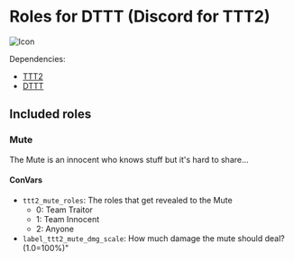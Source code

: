 # Roles for DTTT (Discord for TTT2)

![Icon](https://raw.githubusercontent.com/Discord-for-TTT2/dttt_items/master/images/icon/ttt_discord_muter_dart_128x.png)

Dependencies:

- [TTT2](https://github.com/TTT-2/TTT2/)
- [DTTT](https://github.com/Discord-for-TTT2/dttt)

## Included roles

### Mute

The Mute is an innocent who knows stuff but it's hard to share...

#### ConVars

- `ttt2_mute_roles`: The roles that get revealed to the Mute
  - 0: Team Traitor
  - 1: Team Innocent
  - 2: Anyone
- `label_ttt2_mute_dmg_scale`: How much damage the mute should deal? (1.0=100%)"
